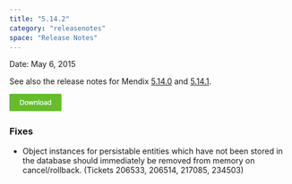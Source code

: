 ```yaml
---
title: "5.14.2"
category: "releasenotes"
space: "Release Notes"
---
```



Date: May 6, 2015

See also the release notes for Mendix [5.14.0](https://world.mendix.com/display/ReleaseNotes/5.14.0) and [5.14.1](https://world.mendix.com/display/ReleaseNotes/5.14.1).

[![](attachments/12879885/13402534.png)](https://appstore.home.mendix.com/link/modelers/5.14.2)

### <a name="fixes" rel="nofollow"></a>

### Fixes



*   Object instances for persistable entities which have not been stored in the database should immediately be removed from memory on cancel/rollback. (Tickets 206533, 206514, 217085, 234503)